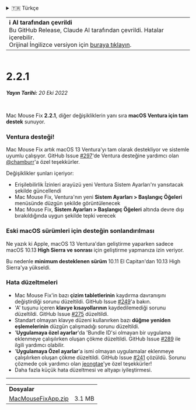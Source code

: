 <details>
<summary>🇹🇷 Türkçe</summary>

[🇬🇧 English (GitHub)](https://github.com/noah-nuebling/mac-mouse-fix/releases/tag/2.2.1)\
[🇦🇩 Català](https://redirect.macmousefix.com/?target=mmf-release&tag=2.2.1&locale=ca)\
[🇩🇪 Deutsch](https://redirect.macmousefix.com/?target=mmf-release&tag=2.2.1&locale=de)\
[🇪🇸 Español](https://redirect.macmousefix.com/?target=mmf-release&tag=2.2.1&locale=es)\
[🇫🇷 Français](https://redirect.macmousefix.com/?target=mmf-release&tag=2.2.1&locale=fr)\
[🇮🇩 Indonesia](https://redirect.macmousefix.com/?target=mmf-release&tag=2.2.1&locale=id)\
[🇮🇹 Italiano](https://redirect.macmousefix.com/?target=mmf-release&tag=2.2.1&locale=it)\
[🇭🇺 Magyar](https://redirect.macmousefix.com/?target=mmf-release&tag=2.2.1&locale=hu)\
[🇳🇱 Nederlands](https://redirect.macmousefix.com/?target=mmf-release&tag=2.2.1&locale=nl)\
[🇵🇱 Polski](https://redirect.macmousefix.com/?target=mmf-release&tag=2.2.1&locale=pl)\
[🇧🇷 Português (Brasil)](https://redirect.macmousefix.com/?target=mmf-release&tag=2.2.1&locale=pt-BR)\
[🇵🇹 Português (Portugal)](https://redirect.macmousefix.com/?target=mmf-release&tag=2.2.1&locale=pt-PT)\
[🇷🇴 Română](https://redirect.macmousefix.com/?target=mmf-release&tag=2.2.1&locale=ro)\
[🇸🇪 Svenska](https://redirect.macmousefix.com/?target=mmf-release&tag=2.2.1&locale=sv)\
[🇻🇳 Tiếng Việt](https://redirect.macmousefix.com/?target=mmf-release&tag=2.2.1&locale=vi)\
**🇹🇷 Türkçe**\
[🇨🇿 Čeština](https://redirect.macmousefix.com/?target=mmf-release&tag=2.2.1&locale=cs)\
[🇬🇷 Ελληνικά](https://redirect.macmousefix.com/?target=mmf-release&tag=2.2.1&locale=el)\
[🇷🇺 Русский](https://redirect.macmousefix.com/?target=mmf-release&tag=2.2.1&locale=ru)\
[🇺🇦 Українська](https://redirect.macmousefix.com/?target=mmf-release&tag=2.2.1&locale=uk)\
[🇮🇱 עברית](https://redirect.macmousefix.com/?target=mmf-release&tag=2.2.1&locale=he)\
[🇸🇦 العربية](https://redirect.macmousefix.com/?target=mmf-release&tag=2.2.1&locale=ar)\
[🇮🇳 हिन्दी](https://redirect.macmousefix.com/?target=mmf-release&tag=2.2.1&locale=hi)\
[🇹🇭 ไทย](https://redirect.macmousefix.com/?target=mmf-release&tag=2.2.1&locale=th)\
[🇨🇳 中文 (简体)](https://redirect.macmousefix.com/?target=mmf-release&tag=2.2.1&locale=zh-Hans)\
[🇨🇳 中文 (繁體)](https://redirect.macmousefix.com/?target=mmf-release&tag=2.2.1&locale=zh-Hant)\
[🇭🇰 中文（香港)](https://redirect.macmousefix.com/?target=mmf-release&tag=2.2.1&locale=zh-HK)\
[🇯🇵 日本語](https://redirect.macmousefix.com/?target=mmf-release&tag=2.2.1&locale=ja)\
[🇰🇷 한국어](https://redirect.macmousefix.com/?target=mmf-release&tag=2.2.1&locale=ko)\
[Help translate Mac Mouse Fix to different languages!](https://github.com/noah-nuebling/mac-mouse-fix/discussions/731)
</details>
<table align=><td>
<b>ℹ️ AI tarafından çevrildi</b><br>
Bu GitHub Release, Claude AI tarafından çevrildi. Hatalar içerebilir.<br>
Orijinal İngilizce versiyon için <a href="https://github.com/noah-nuebling/mac-mouse-fix/releases/tag/2.2.1">buraya tıklayın</a>.
</td></table>

<table></table>

# 2.2.1
***Yayın Tarihi:** 20 Eki 2022*

<br>

Mac Mouse Fix **2.2.1**, diğer değişikliklerin yanı sıra **macOS Ventura için tam destek** sunuyor.

### Ventura desteği!
Mac Mouse Fix artık macOS 13 Ventura'yı tam olarak destekliyor ve sistemle uyumlu çalışıyor.
GitHub Issue [#297](https://github.com/noah-nuebling/mac-mouse-fix/issues/297)'de Ventura desteğine yardımcı olan [@chamburr](https://github.com/chamburr)'a özel teşekkürler.

Değişiklikler şunları içeriyor:

- Erişilebilirlik İzinleri arayüzü yeni Ventura Sistem Ayarları'nı yansıtacak şekilde güncellendi
- Mac Mouse Fix, Ventura'nın yeni **Sistem Ayarları > Başlangıç Öğeleri** menüsünde düzgün şekilde görüntülenecek
- Mac Mouse Fix, **Sistem Ayarları > Başlangıç Öğeleri** altında devre dışı bırakıldığında uygun şekilde tepki verecek

### Eski macOS sürümleri için desteğin sonlandırılması

Ne yazık ki Apple, macOS 13 Ventura'dan geliştirme yaparken sadece macOS 10.13 **High Sierra ve sonrası** için geliştirme yapmanıza izin veriyor.

Bu nedenle **minimum desteklenen sürüm** 10.11 El Capitan'dan 10.13 High Sierra'ya yükseldi.

### Hata düzeltmeleri

- Mac Mouse Fix'in bazı **çizim tabletlerinin** kaydırma davranışını değiştirdiği sorunu düzeltildi. GitHub Issue [#249](https://github.com/noah-nuebling/mac-mouse-fix/issues/249)'a bakın.
- 'A' tuşunu içeren **klavye kısayollarının** kaydedilemediği sorunu düzeltildi. GitHub Issue [#275](https://github.com/noah-nuebling/mac-mouse-fix/issues/275) düzeltildi.
- Standart olmayan klavye düzeni kullanırken bazı **düğme yeniden eşlemelerinin** düzgün çalışmadığı sorunu düzeltildi.
- '**Uygulamaya özel ayarlar**'da 'Bundle ID'si olmayan bir uygulama eklenmeye çalışılırken oluşan çökme düzeltildi. GitHub Issue [#289](https://github.com/noah-nuebling/mac-mouse-fix/issues/289) ile ilgili yardımcı olabilir.
- '**Uygulamaya Özel ayarlar**'a ismi olmayan uygulamalar eklenmeye çalışılırken oluşan çökme düzeltildi. GitHub Issue [#241](https://github.com/noah-nuebling/mac-mouse-fix/issues/241) çözüldü. Sorunu çözmede çok yardımcı olan [jeongtae](https://github.com/jeongtae)'ye özel teşekkürler!
- Daha fazla küçük hata düzeltmesi ve altyapı iyileştirmesi.

---

<table align="start">
<tr>
    <td colspan=2>
        <b>Dosyalar</b>
    </td>
</tr>
<tr>
    <td><a href="https://github.com/noah-nuebling/mac-mouse-fix/releases/download/2.2.1/MacMouseFixApp.zip">MacMouseFixApp.zip</a></td>
    <td>3.1 MB</td>
</tr>
</table>
